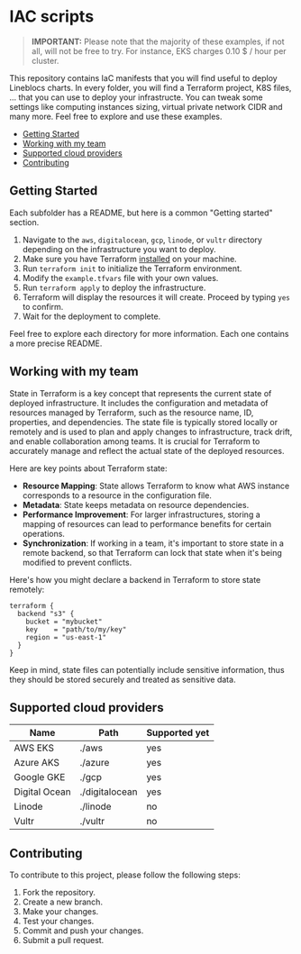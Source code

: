 # IAC scripts

> **IMPORTANT:** Please note that the majority of these examples, if not all, will not be free to try. For instance, EKS
> charges 0.10 $ / hour per cluster.

This repository contains IaC manifests that you will find useful to deploy Lineblocs charts. In every folder, you will
find a Terraform project, K8S files, ... that you can use to deploy your infrastructe. You can tweak some settings
like computing instances sizing, virtual private network CIDR and many more. Feel free to explore and use these
examples.

- [Getting Started](#getting-started)
- [Working with my team](#working-with-my-team)
- [Supported cloud providers](#supported-cloud-providers)
- [Contributing](#contributing)

## Getting Started

Each subfolder has a README, but here is a common "Getting started" section.

1. Navigate to the `aws`, `digitalocean`, `gcp`, `linode`, or `vultr` directory depending on the infrastructure you want
   to deploy.
2. Make sure you have Terraform
   [installed](https://developer.hashicorp.com/terraform/tutorials/aws-get-started/install-cli) on your machine.
3. Run `terraform init` to initialize the Terraform environment.
4. Modify the `example.tfvars` file with your own values.
5. Run `terraform apply` to deploy the infrastructure.
6. Terraform will display the resources it will create. Proceed by typing `yes` to confirm.
7. Wait for the deployment to complete.

Feel free to explore each directory for more information. Each one contains a more precise README.

## Working with my team

State in Terraform is a key concept that represents the current state of deployed infrastructure. It includes the
configuration and metadata of resources managed by Terraform, such as the resource name, ID, properties, and
dependencies. The state file is typically stored locally or remotely and is used to plan and apply changes to
infrastructure, track drift, and enable collaboration among teams. It is crucial for Terraform to accurately manage
and reflect the actual state of the deployed resources.

Here are key points about Terraform state:

- **Resource Mapping**: State allows Terraform to know what AWS instance corresponds to a resource in the configuration
  file.
- **Metadata**: State keeps metadata on resource dependencies.
- **Performance Improvement**: For larger infrastructures, storing a mapping of resources can lead to performance
  benefits for certain operations.
- **Synchronization**: If working in a team, it's important to store state in a remote backend, so that Terraform can
  lock that state when it's being modified to prevent conflicts.

Here's how you might declare a backend in Terraform to store state remotely:

```hcl
terraform {
  backend "s3" {
    bucket = "mybucket"
    key    = "path/to/my/key"
    region = "us-east-1"
  }
}
```

Keep in mind, state files can potentially include sensitive information, thus they should be stored securely and treated
as sensitive data.

## Supported cloud providers

| Name          | Path           | Supported yet |
|---------------|----------------|---------------|
| AWS EKS       | ./aws          | yes           |
| Azure AKS     | ./azure        | yes           |
| Google GKE    | ./gcp          | yes           |
| Digital Ocean | ./digitalocean | yes           |
| Linode        | ./linode       | no            |
| Vultr         | ./vultr        | no            |

## Contributing

To contribute to this project, please follow the following steps:

1. Fork the repository.
2. Create a new branch.
3. Make your changes.
4. Test your changes.
5. Commit and push your changes.
6. Submit a pull request.
